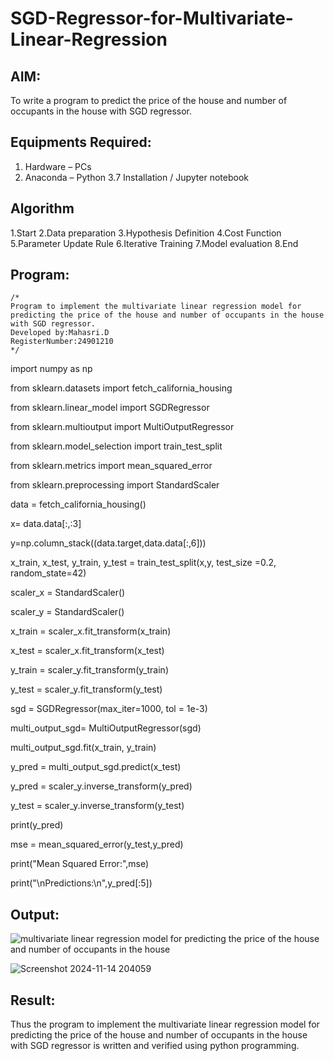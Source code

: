 # SGD-Regressor-for-Multivariate-Linear-Regression

## AIM:
To write a program to predict the price of the house and number of occupants in the house with SGD regressor.

## Equipments Required:
1. Hardware – PCs
2. Anaconda – Python 3.7 Installation / Jupyter notebook

## Algorithm
1.Start 
2.Data preparation 
3.Hypothesis Definition 
4.Cost Function
5.Parameter Update Rule
6.Iterative Training
7.Model evaluation
8.End

## Program:
```
/*
Program to implement the multivariate linear regression model for predicting the price of the house and number of occupants in the house with SGD regressor.
Developed by:Mahasri.D 
RegisterNumber:24901210  
*/
```
import numpy as np

from sklearn.datasets import fetch_california_housing

from sklearn.linear_model import SGDRegressor

from sklearn.multioutput import MultiOutputRegressor

from sklearn.model_selection import train_test_split

from sklearn.metrics import mean_squared_error

from sklearn.preprocessing import StandardScaler

data = fetch_california_housing()

x= data.data[:,:3]

y=np.column_stack((data.target,data.data[:,6]))

x_train, x_test, y_train, y_test = train_test_split(x,y, test_size =0.2, random_state=42)

scaler_x = StandardScaler()

scaler_y = StandardScaler()

x_train = scaler_x.fit_transform(x_train)

x_test = scaler_x.fit_transform(x_test)

y_train = scaler_y.fit_transform(y_train)

y_test = scaler_y.fit_transform(y_test)

sgd = SGDRegressor(max_iter=1000, tol = 1e-3)

multi_output_sgd= MultiOutputRegressor(sgd)

multi_output_sgd.fit(x_train, y_train)

y_pred = multi_output_sgd.predict(x_test)

y_pred = scaler_y.inverse_transform(y_pred)

y_test = scaler_y.inverse_transform(y_test)
                                                    
print(y_pred)
                                                    
mse = mean_squared_error(y_test,y_pred)
                                                    
print("Mean Squared Error:",mse)
                                                    
print("\nPredictions:\n",y_pred[:5])

## Output:
![multivariate linear regression model for predicting the price of the house and number of occupants in the house](sam.png)


![Screenshot 2024-11-14 204059](https://github.com/user-attachments/assets/1e26335b-cd6c-4e1a-8b56-5d6e623c88ca)



## Result:
Thus the program to implement the multivariate linear regression model for predicting the price of the house and number of occupants in the house with SGD regressor is written and verified using python programming.

